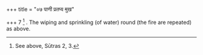 +++
title = "०७ पाणी प्रतप्य मुख"

+++
7 [^3] . The wiping and sprinkling (of water) round (the fire are repeated) as above.


[^3]:  See above, Sūtras 2, 3.

